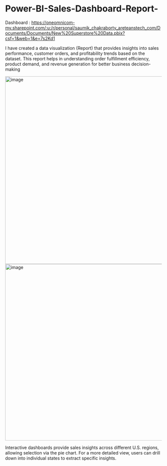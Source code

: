 # Power-BI-Sales-Dashboard-Report-

Dashboard : https://oneomnicom-my.sharepoint.com/:u:/r/personal/saumik_chakraborty_areteanstech_com/Documents/Documents/New%20Superstore%20Data.pbix?csf=1&web=1&e=7s2Kd1

I have created a data visualization (Report) that provides insights into sales performance, customer orders, and profitability trends based on the dataset. This report helps in understanding order fulfillment efficiency, product demand, and revenue generation for better business decision-making

<img width="602" alt="image" src="https://github.com/user-attachments/assets/e5c9830e-afba-4772-bc2d-702814e3da0b" />
<img width="566" alt="image" src="https://github.com/user-attachments/assets/20425245-560e-4197-9703-bd2741106baa" />

Interactive dashboards provide sales insights across different U.S. regions, allowing selection via the pie chart. For a more detailed view, users can drill down into individual states to extract specific insights.
